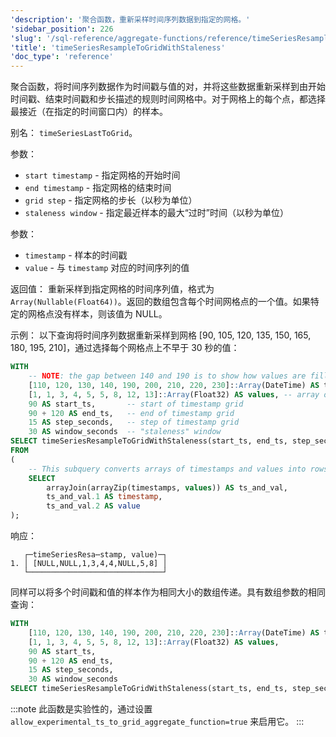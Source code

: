 ```yaml
---
'description': '聚合函数，重新采样时间序列数据到指定的网格。'
'sidebar_position': 226
'slug': '/sql-reference/aggregate-functions/reference/timeSeriesResampleToGridWithStaleness'
'title': 'timeSeriesResampleToGridWithStaleness'
'doc_type': 'reference'
---
```


聚合函数，将时间序列数据作为时间戳与值的对，并将这些数据重新采样到由开始时间戳、结束时间戳和步长描述的规则时间网格中。对于网格上的每个点，都选择最接近（在指定的时间窗口内）的样本。

别名： `timeSeriesLastToGrid`。

参数：
- `start timestamp` - 指定网格的开始时间
- `end timestamp` - 指定网格的结束时间
- `grid step` - 指定网格的步长（以秒为单位）
- `staleness window` - 指定最近样本的最大“过时”时间（以秒为单位）

参数：
- `timestamp` - 样本的时间戳
- `value` - 与 `timestamp` 对应的时间序列的值

返回值：
重新采样到指定网格的时间序列值，格式为 `Array(Nullable(Float64))`。返回的数组包含每个时间网格点的一个值。如果特定的网格点没有样本，则该值为 NULL。

示例：
以下查询将时间序列数据重新采样到网格 [90, 105, 120, 135, 150, 165, 180, 195, 210]，通过选择每个网格点上不早于 30 秒的值：

```sql
WITH
    -- NOTE: the gap between 140 and 190 is to show how values are filled for ts = 150, 165, 180 according to staleness window paramater
    [110, 120, 130, 140, 190, 200, 210, 220, 230]::Array(DateTime) AS timestamps,
    [1, 1, 3, 4, 5, 5, 8, 12, 13]::Array(Float32) AS values, -- array of values corresponding to timestamps above
    90 AS start_ts,       -- start of timestamp grid
    90 + 120 AS end_ts,   -- end of timestamp grid
    15 AS step_seconds,   -- step of timestamp grid
    30 AS window_seconds  -- "staleness" window
SELECT timeSeriesResampleToGridWithStaleness(start_ts, end_ts, step_seconds, window_seconds)(timestamp, value)
FROM
(
    -- This subquery converts arrays of timestamps and values into rows of `timestamp`, `value`
    SELECT
        arrayJoin(arrayZip(timestamps, values)) AS ts_and_val,
        ts_and_val.1 AS timestamp,
        ts_and_val.2 AS value
);
```

响应：

```response
   ┌─timeSeriesResa⋯stamp, value)─┐
1. │ [NULL,NULL,1,3,4,4,NULL,5,8] │
   └──────────────────────────────┘
```

同样可以将多个时间戳和值的样本作为相同大小的数组传递。具有数组参数的相同查询：

```sql
WITH
    [110, 120, 130, 140, 190, 200, 210, 220, 230]::Array(DateTime) AS timestamps,
    [1, 1, 3, 4, 5, 5, 8, 12, 13]::Array(Float32) AS values,
    90 AS start_ts,
    90 + 120 AS end_ts,
    15 AS step_seconds,
    30 AS window_seconds
SELECT timeSeriesResampleToGridWithStaleness(start_ts, end_ts, step_seconds, window_seconds)(timestamps, values);
```

:::note
此函数是实验性的，通过设置 `allow_experimental_ts_to_grid_aggregate_function=true` 来启用它。
:::
